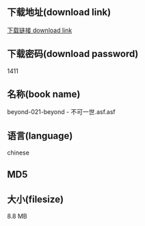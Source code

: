 ## 下载地址(download link)
[下载链接 download link](https://tutu365.netlify.app/?s=beyond-021-beyond+-+%E4%B8%8D%E5%8F%AF%E4%B8%80%E4%B8%96.asf)

## 下载密码(download password)
1411

## 名称(book name)
beyond-021-beyond - 不可一世.asf.asf

## 语言(language)
chinese

## MD5


## 大小(filesize)
8.8 MB
